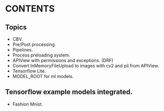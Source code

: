 # CONTENTS
## Topics

- CBV.
- Pre/Post processing. 
- Pipelines.
- Process preloading system.
- APIView with permissions and exceptions. (DRF)
- Convert InMemoryFileUpload to images with cv2 and pil from APIView.
- Tensorflow Lite. 
- MODEL_ROOT for ml models.

## Tensorflow example models integrated.

- Fashion Mnist.
